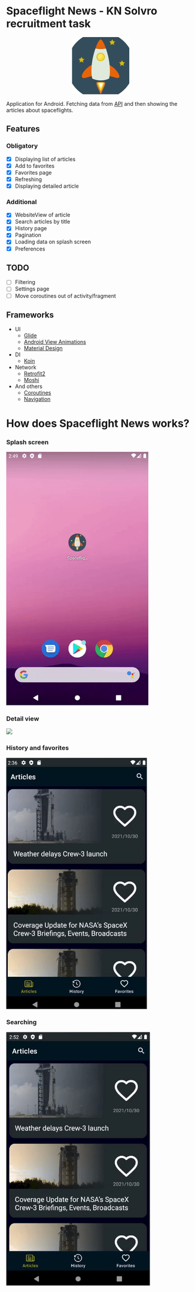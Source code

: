 # Spaceflight News - KN Solvro recruitment task
<p align="center">
  <img src="https://github.com/JakubWyrembak/SpaceflightNews/blob/master/readmeImages/app_icon.jpg">
</p>

Application for Android. Fetching data from [API](https://spaceflightnewsapi.net/) and then showing the articles about spaceflights.

## Features
### Obligatory
- [X] Displaying list of articles
- [X] Add to favorites
- [X] Favorites page
- [X] Refreshing
- [X] Displaying detailed article

### Additional
- [X] WebsiteView of article
- [X] Search articles by title
- [X] History page
- [X] Pagination
- [X] Loading data on splash screen
- [X] Preferences

## TODO
- [ ] Filtering
- [ ] Settings page
- [ ] Move coroutines out of activity/fragment

## Frameworks
- UI
  - [Glide](https://github.com/bumptech/glide)
  - [Android View Animations](https://github.com/daimajia/AndroidViewAnimations)
  - [Material Design](https://material.io/develop/android/docs/getting-started)
- DI
  - [Koin](https://github.com/InsertKoinIO/koin)
- Network
  - [Retrofit2](https://github.com/square/retrofit)
  - [Moshi](https://github.com/square/moshi)
- And others
  - [Coroutines](https://github.com/Kotlin/kotlinx.coroutines)
  - [Navigation](https://developer.android.com/guide/navigation)

# How does Spaceflight News works?

### Splash screen
![](https://github.com/JakubWyrembak/SpaceflightNews/blob/master/readmeImages/gif_start.gif)

### Detail view
![](https://github.com/JakubWyrembak/SpaceflightNews/blob/master/readmeImages/gif_detail.gif)

### History and favorites
![](https://github.com/JakubWyrembak/SpaceflightNews/blob/master/readmeImages/gif_history_fav.gif)

### Searching
![](https://github.com/JakubWyrembak/SpaceflightNews/blob/master/readmeImages/gif_search.gif)
